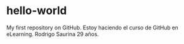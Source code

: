 # hello-world
My first repository on GitHub.
Estoy haciendo el curso de GitHub en eLearning. 
Rodrigo Saurina 29 años.

